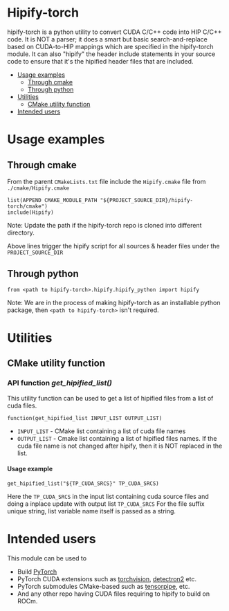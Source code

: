 # Hipify-torch

hipify-torch is a python utility to convert CUDA C/C++ code into HIP C/C++ code.
It is NOT a parser; it does a smart but basic search-and-replace based on CUDA-to-HIP mappings which are specified in the hipify-torch module.
It can also "hipify" the header include statements in your source code to ensure that it's the hipified header files that are included.

<!-- toc -->

- [Usage examples](#usage-examples)
  - [Through cmake](#through-cmake)
  - [Through python](#through-python)
- [Utilities](#utilities)
  - [CMake utility function](#cmake-utility-function)
- [Intended users](#intended-users)

<!-- tocstop -->

# Usage examples

## Through cmake

From the parent `CMakeLists.txt` file include the `Hipify.cmake` file from `./cmake/Hipify.cmake`

```
list(APPEND CMAKE_MODULE_PATH "${PROJECT_SOURCE_DIR}/hipify-torch/cmake")
include(Hipify)
```
Note: Update the path if the hipify-torch repo is cloned into different directory.

Above lines trigger the hipify script for all sources & header files under the `PROJECT_SOURCE_DIR`

## Through python

```
from <path to hipify-torch>.hipify.hipify_python import hipify
```
Note: We are in the process of making hipify-torch as an installable python package, then `<path to hipify-torch>` isn't required.

# Utilities

## CMake utility function

### API function ***get_hipified_list()***

This utility function can be used to get a list of hipified files from a list of cuda files.

```
function(get_hipified_list INPUT_LIST OUTPUT_LIST)
```
- `INPUT_LIST` - CMake list containing a list of cuda file names
- `OUTPUT_LIST` - Cmake list containing a list of hipified files names. If the cuda file name is not changed after hipify, then it is NOT replaced in the list.

#### Usage example

```
get_hipified_list("${TP_CUDA_SRCS}" TP_CUDA_SRCS)
```

Here the `TP_CUDA_SRCS` in the input list containing cuda source files and doing a inplace update with  output list `TP_CUDA_SRCS`
For the file suffix unique string, list variable name itself is passed as a string.

# Intended users

This module can be used to
- Build [PyTorch](https://github.com/pytorch/pytorch)
- PyTorch CUDA extensions such as [torchvision](https://github.com/pytorch/vision), [detectron2](https://github.com/facebookresearch/detectron2) etc.
- PyTorch submodules CMake-based such as [tensorpipe](https://github.com/pytorch/tensorpipe), etc.
- And any other repo having CUDA files requiring to hipify to build on ROCm.
